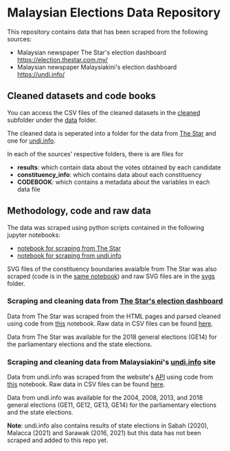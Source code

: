 # Malaysian Elections Data Repository

This repository contains data that has been scraped from the following sources:

* Malaysian newspaper The Star's election dashboard <https://election.thestar.com.my/>
* Malaysian newspaper Malaysiakini's election dashboard <https://undi.info/>

## Cleaned datasets and code books

You can access the CSV files of the cleaned datasets in the [cleaned](./data/cleaned) subfolder under the [data](./data) folder.

The cleaned data is seperated into a folder for the data from [The Star](./data/cleaned/the_star) and one for [undi.info](./data/cleaned/undi_dot_info/).

In each of the sources' respective folders,  there is are files for
* **results**: which contain data about the votes obtained by each candidate
* **constituency_info**: which contains data about each constituency
* **CODEBOOK**: which contains a metadata about the variables in each data file

## Methodology, code and raw data

The data was scraped using python scripts contained in the following jupyter notebooks:
* [notebook for scraping from The Star](./scrape_The_Star.ipynb)
* [notebook for scraping from undi.info](./scrape_UNDI_dot_info.ipynb)

SVG files of the constituency boundaries avaialble from The Star was also scraped (code is in the [same notebook](./scrape_The_Star.ipynb)) and raw SVG files are in the [svgs](./svgs/) folder.

### Scraping and cleaning data from [The Star's election dashboard](https://election.thestar.com.my/)

Data from The Star was scraped from the HTML pages and parsed cleaned using code from [this](./wrangling_and_cleaning_The_Star_2018.ipynb) notebook. Raw data in CSV files can be found [here](./data/raw/the_star/).

Data from The Star was available for the 2018 general elections (GE14) for the parliamentary elections and the state elections.

### Scraping and cleaning data from Malaysiakini's [undi.info](https://undi.info/) site

Data from undi.info was scraped from the website's [API](https://api.undi.info/) using code from [this](./scrape_UNDI_dot_info.ipynb) notebook. Raw data in CSV files can be found [here](./data/raw/undi_dot_info/).

Data from undi.info was available for the 2004, 2008, 2013, and 2018 general elections (GE11, GE12, GE13, GE14) for the parliamentary elections and the state elections.

**Note**: undi.info also contains results of state elections in Sabah (2020), Malacca (2021) and Sarawak (2016, 2021) but this data has not been scraped and added to this repo yet.

